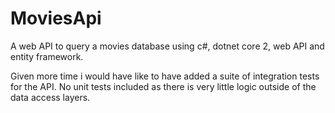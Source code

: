 ﻿# MoviesApi

A web API to query a movies database using c#, dotnet core 2, web API and entity framework.

Given more time i would have like to have added a suite of integration tests for the API. No unit tests included as there is very little logic outside of the data access layers.